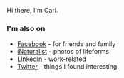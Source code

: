 Hi there, I'm Carl.

### I'm also on

* [Facebook](https://www.facebook.com/carlvonblixen) - for friends and family<br />
* [iNaturalist](https://www.inaturalist.org/observations?photos&place_id=any&quality_grade=research&user_id=carlvonblixen&verifiable=any) - photos of lifeforms<br />
* [LinkedIn](https://www.linkedin.com/in/carlvonblixen/) - work-related<br />
* [Twitter](https://twitter.com/carlvonblixen) - things I found interesting<br />

